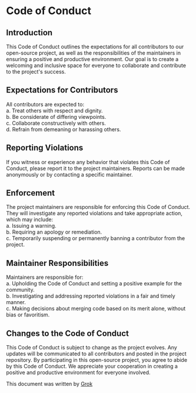 # Code of Conduct

## Introduction
This Code of Conduct outlines the expectations for all contributors to our open-source project, as well as the responsibilities of the maintainers in ensuring a positive and productive environment. Our goal is to create a welcoming and inclusive space for everyone to collaborate and contribute to the project's success.

## Expectations for Contributors  
All contributors are expected to:  
a. Treat others with respect and dignity.  
b. Be considerate of differing viewpoints.  
c. Collaborate constructively with others.  
d. Refrain from demeaning or harassing others.  

## Reporting Violations
If you witness or experience any behavior that violates this Code of Conduct, please report it to the project maintainers. Reports can be made anonymously or by contacting a specific maintainer.  

## Enforcement
The project maintainers are responsible for enforcing this Code of Conduct. They will investigate any reported violations and take appropriate action, which may include:  
a. Issuing a warning.  
b. Requiring an apology or remediation.  
c. Temporarily suspending or permanently banning a contributor from the project.  

## Maintainer Responsibilities
Maintainers are responsible for:  
a. Upholding the Code of Conduct and setting a positive example for the community.  
b. Investigating and addressing reported violations in a fair and timely manner.  
c. Making decisions about merging code based on its merit alone, without bias or favoritism.  

## Changes to the Code of Conduct
This Code of Conduct is subject to change as the project evolves. Any updates will be communicated to all contributors and posted in the project repository.
By participating in this open-source project, you agree to abide by this Code of Conduct. We appreciate your cooperation in creating a positive and productive environment for everyone involved.

This document was written by [Grok](x.ai)
